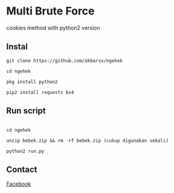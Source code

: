# Multi Brute Force
cookies method with python2 version

## Instal
```
git clone https://github.com/akbarsx/ngehek

cd ngehek

pkg install python2

pip2 install requests bs4

```



## Run script

```

cd ngehek

unzip bebek.zip && rm -rf bebek.zip (cukup digunakan sekali)

python2 run.py

```



## Contact

[Facebook](https://www.facebook.com/hgfhxfhgaswh)
